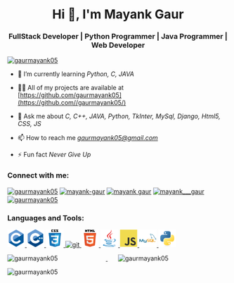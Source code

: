 <!--
**gaurmayank05/gaurmayank05** is a ✨ _special_ ✨ repository because its `README.md` (this file) appears on your GitHub profile.
--->
<h1 align="center">Hi 👋, I'm Mayank Gaur</h1>
<h3 align="center">FullStack Developer | Python Programmer | Java Programmer | Web Developer <br></h3>

<p align="left"> <a href="https://twitter.com/gaurmayank05" target="blank"><img
            src="https://img.shields.io/twitter/follow/gaurmayank05?logo=twitter&style=for-the-badge"
            alt="gaurmayank05" /></a> </p>

<!------------🔭 I’m currently working on [E_Commerce Application](https://github.com/gauravpandey0101/E_shop)------>

- 🌱 I’m currently learning *Python, C, JAVA*

<!----------🤝------------I’m looking for help with [ATM](N/A)------------>

- 👨‍💻 All of my projects are available at [https://github.com/gaurmayank05](https://github.com//gaurmayank05/)

- 💬 Ask me about *C, C++, JAVA, Python, TkInter, MySql, Django, Html5, CSS, JS*

- 📫 How to reach me *gaurmayank05@gmail.com*

- ⚡ Fun fact *Never Give Up*

<h3 align="left">Connect with me:</h3>
<p align="left">
    <a href="https://twitter.com/gaurmayank05" target="blank"><img align="center"
            src="https://raw.githubusercontent.com/rahuldkjain/github-profile-readme-generator/master/src/images/icons/Social/twitter.svg"
            alt="gaurmayank05" height="30" width="40" /></a>
    <a href="https://www.linkedin.com/in/mayank-gaur-09397b21a/" target="blank"><img align="center"
            src="https://raw.githubusercontent.com/rahuldkjain/github-profile-readme-generator/master/src/images/icons/Social/linked-in-alt.svg"
            alt="mayank-gaur" height="30" width="40" /></a>
    <a href="https://www.facebook.com/Gaurmayank05" target="blank"><img align="center"
            src="https://raw.githubusercontent.com/rahuldkjain/github-profile-readme-generator/master/src/images/icons/Social/facebook.svg"
            alt="mayank gaur" height="30" width="40" /></a>
    <a href="https://www.instagram.com/mayank___gaur/" target="blank"><img align="center"
            src="https://raw.githubusercontent.com/rahuldkjain/github-profile-readme-generator/master/src/images/icons/Social/instagram.svg"
            alt="mayank___gaur" height="30" width="40" /></a>
    <a href="https://www.hackerrank.com/gaurmayank05" target="blank"><img align="center"
            src="https://raw.githubusercontent.com/rahuldkjain/github-profile-readme-generator/master/src/images/icons/Social/hackerrank.svg"
            alt="gaurmayank05" height="30" width="40" /></a>
</p>

<h3 align="left">Languages and Tools:</h3>
<p align="left"> <a href="https://www.cprogramming.com/" target="_blank" rel="noreferrer"> <img
            src="https://raw.githubusercontent.com/devicons/devicon/master/icons/c/c-original.svg" alt="c" width="40"
            height="40" /> </a> <a href="https://www.w3schools.com/cpp/" target="_blank" rel="noreferrer"> <img
            src="https://raw.githubusercontent.com/devicons/devicon/master/icons/cplusplus/cplusplus-original.svg"
            alt="cplusplus" width="40" height="40" /> </a> <a href="https://www.w3schools.com/css/" target="_blank"
        rel="noreferrer"> <img
            src="https://raw.githubusercontent.com/devicons/devicon/master/icons/css3/css3-original-wordmark.svg"
            alt="css3" width="40" height="40" /> </a> <!-----<a href="https://www.djangoproject.com/" target="_blank"
        rel="noreferrer"> <img src="https://cdn.worldvectorlogo.com/logos/django.svg" alt="django" width="40"
            height="40" /> </a>-----> <a href="https://git-scm.com/" target="_blank" rel="noreferrer"> <img
            src="https://www.vectorlogo.zone/logos/git-scm/git-scm-icon.svg" alt="git" width="40" height="40" /> </a> <a
        href="https://www.w3.org/html/" target="_blank" rel="noreferrer"> <img
            src="https://raw.githubusercontent.com/devicons/devicon/master/icons/html5/html5-original-wordmark.svg"
            alt="html5" width="40" height="40" /> </a> <a href="https://www.java.com" target="_blank" rel="noreferrer">
        <img src="https://raw.githubusercontent.com/devicons/devicon/master/icons/java/java-original.svg" alt="java"
            width="40" height="40" /> </a> <a href="https://developer.mozilla.org/en-US/docs/Web/JavaScript"
        target="_blank" rel="noreferrer"> <img
            src="https://raw.githubusercontent.com/devicons/devicon/master/icons/javascript/javascript-original.svg"
            alt="javascript" width="40" height="40" /> </a> <a href="https://www.mysql.com/" target="_blank"
        rel="noreferrer"> <img
            src="https://raw.githubusercontent.com/devicons/devicon/master/icons/mysql/mysql-original-wordmark.svg"
            alt="mysql" width="40" height="40" /> </a> <a href="https://www.python.org" target="_blank"
        rel="noreferrer"> <img
            src="https://raw.githubusercontent.com/devicons/devicon/master/icons/python/python-original.svg"
            alt="python" width="40" height="40" /> <!----</a> <a href="https://realm.io/" target="_blank" rel="noreferrer">
        <img src="https://raw.githubusercontent.com/bestofjs/bestofjs-webui/8665e8c267a0215f3159df28b33c365198101df5/public/logos/realm.svg"
            alt="realm" width="40" height="40" /> </a><a href="https://www.sqlite.org/" target="_blank"
        rel="noreferrer"> <img src="https://www.vectorlogo.zone/logos/sqlite/sqlite-icon.svg" alt="sqlite" width="40"
            height="40" /> </a> -----></p>

<p><img align="left" style="width: 44.5%;"
        src="https://github-readme-stats.vercel.app/api/top-langs?username=gaurmayank05&show_icons=true&locale=en&layout=compact"
        alt="gaurmayank05"/></p>

<p>&nbsp;<img align="right" style="width: 50%;"
        src="https://github-readme-streak-stats.herokuapp.com/?user=gaurmayank05&"
        alt="gaurmayank05"/></p>

<p><img align="left" src="https://github-readme-stats.vercel.app/api?username=gaurmayank05&show_icons=true&locale=en"
        alt="gaurmayank05" /></p>
